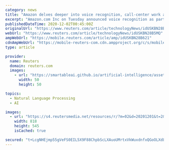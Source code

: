 ```yaml
---
category: news
title: "Amazon delves deeper into voice recognition, call-center work as COVID-19 drives cloud"
excerpt: "Amazon.com Inc on Tuesday announced voice recognition as part of a suite of call-center services for businesses, as the company sees growing demand for its cloud tools during the coronavirus pandemic."
publishedDateTime: 2020-12-02T00:45:00Z
originalUrl: "https://www.reuters.com/article/technologyNews/idUSKBN28B5MQ"
webUrl: "https://www.reuters.com/article/technologyNews/idUSKBN28B5MQ"
ampWebUrl: "https://mobile.reuters.com/article/amp/idUSKBN28B621"
cdnAmpWebUrl: "https://mobile-reuters-com.cdn.ampproject.org/c/s/mobile.reuters.com/article/amp/idUSKBN28B621"
type: article

provider:
  name: Reuters
  domain: reuters.com
  images:
    - url: "https://smartableai.github.io/artificial-intelligence/assets/images/organizations/reuters.com-50x50.jpg"
      width: 50
      height: 50

topics:
  - Natural Language Processing
  - AI

images:
  - url: "https://s4.reutersmedia.net/resources/r/?m=02&d=20201201&t=2&i=1543091445&w=&fh=545px&fw=&ll=&pl=&sq=&r=LYNXMPEGB03DZ"
    width: 818
    height: 545
    isCached: true

secured: "t+LcgNHEjmp55gVeFS0EIL5X9F88ChpbScLXAuoUMrtxVkWuxdnfxQGoOLXdLImYKQgYJb8413NfxqsL5wUA7T2ubzRtZyeHd4Rv1vBgwmbM+3hgqzqS2gqQ5qDYedSVG7leT+KTIeaA7h9zr1bK4bUJN/tZycTiNzE1CwjNBC5rqLktcm4GObGCDKXPcqtHpW6nCDJqJ6+qXOJEZ8vIxPgt0IQUD6UReST4vL8lUvGnwUZqMvrwN+81o+8bbxsATNgOrcqXt26H5Hwx4bB5x2a/NHYvbR3nkRF9dli2HgET8COS3Fl2JgZJJ+r0yUN8QsRtOk0aeYOK7jRyxVLoxrCHb+iTTO0O+8EWkfG5fbU=;NT+WudFCTDxUFt9JMtFI0g=="
---
```



